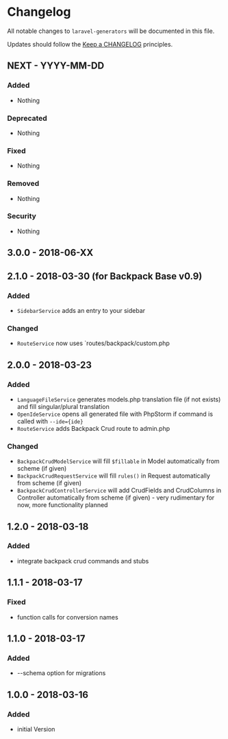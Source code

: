 # Changelog

All notable changes to `laravel-generators` will be documented in this file.

Updates should follow the [Keep a CHANGELOG](http://keepachangelog.com/) principles.

## NEXT - YYYY-MM-DD

### Added
- Nothing

### Deprecated
- Nothing

### Fixed
- Nothing

### Removed
- Nothing

### Security
- Nothing

## 3.0.0 - 2018-06-XX



## 2.1.0 - 2018-03-30 (for Backpack Base v0.9)

### Added
- `SidebarService` adds an entry to your sidebar

### Changed
- `RouteService` now uses `routes/backpack/custom.php

## 2.0.0 - 2018-03-23

### Added
- `LanguageFileService` generates models.php translation file (if not exists) and fill singular/plural translation
- `OpenIdeService` opens all generated file with PhpStorm if command is called with `--ide={ide}`
- `RouteService` adds Backpack Crud route to admin.php

### Changed

- `BackpackCrudModelService` will fill `$fillable` in Model automatically from scheme (if given)
- `BackpackCrudRequestService` will fill `rules()` in Request automatically from scheme (if given)
- `BackpackCrudControllerService` will add CrudFields and CrudColumns in Controller automatically from scheme (if given) - very rudimentary for now, more functionality planned

## 1.2.0 - 2018-03-18

### Added
- integrate backpack crud commands and stubs

## 1.1.1 - 2018-03-17

### Fixed
- function calls for conversion names

## 1.1.0 - 2018-03-17

### Added
- --schema option for migrations

## 1.0.0 - 2018-03-16

### Added
- initial Version
